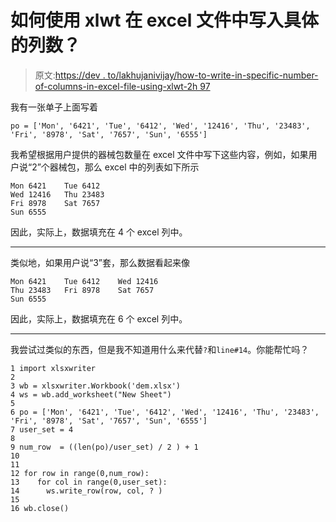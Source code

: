 # 如何使用 xlwt 在 excel 文件中写入具体的列数？

> 原文:[https://dev . to/lakhujanivijay/how-to-write-in-specific-number-of-columns-in-excel-file-using-xlwt-2h 97](https://dev.to/lakhujanivijay/how-to-write-in-specific-number-of-columns-in-excel-file-using-xlwt-2h97)

我有一张单子上面写着

```
po = ['Mon', '6421', 'Tue', '6412', 'Wed', '12416', 'Thu', '23483', 'Fri', '8978', 'Sat', '7657', 'Sun', '6555'] 
```

我希望根据用户提供的器械包数量在 excel 文件中写下这些内容，例如，如果用户说“2”个器械包，那么 excel 中的列表如下所示

```
Mon 6421    Tue 6412
Wed 12416   Thu 23483
Fri 8978    Sat 7657
Sun 6555 
```

因此，实际上，数据填充在 4 个 excel 列中。

* * *

类似地，如果用户说“3”套，那么数据看起来像

```
Mon 6421    Tue 6412    Wed 12416
Thu 23483   Fri 8978    Sat 7657
Sun 6555 
```

因此，实际上，数据填充在 6 个 excel 列中。

* * *

我尝试过类似的东西，但是我不知道用什么来代替`?`和`line#14`。你能帮忙吗？

```
1 import xlsxwriter
2
3 wb = xlsxwriter.Workbook('dem.xlsx')
4 ws = wb.add_worksheet("New Sheet")
5
6 po = ['Mon', '6421', 'Tue', '6412', 'Wed', '12416', 'Thu', '23483', 'Fri', '8978', 'Sat', '7657', 'Sun', '6555']
7 user_set = 4
8
9 num_row  = ((len(po)/user_set) / 2 ) + 1
10
11
12 for row in range(0,num_row):
13    for col in range(0,user_set):
14      ws.write_row(row, col, ? )
15
16 wb.close() 
```